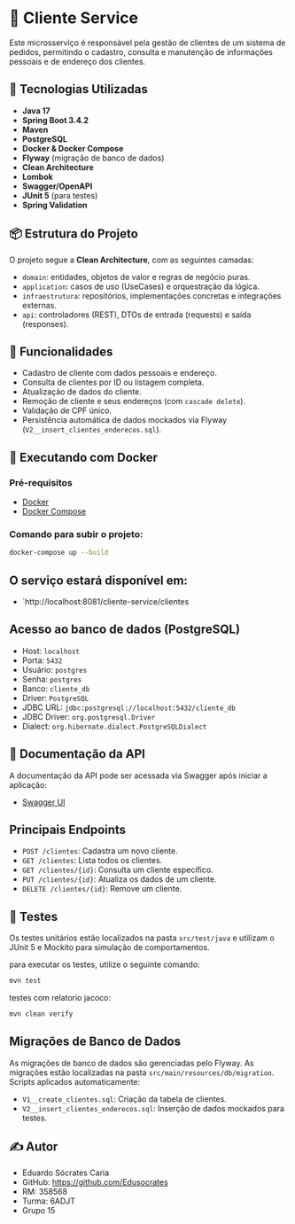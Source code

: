 # 🧾 Cliente Service

Este microsserviço é responsável pela gestão de clientes de um sistema de pedidos, permitindo o cadastro, consulta e manutenção de informações pessoais e de endereço dos clientes.

## 🔧 Tecnologias Utilizadas

- **Java 17**
- **Spring Boot 3.4.2**
- **Maven**
- **PostgreSQL**
- **Docker & Docker Compose**
- **Flyway** (migração de banco de dados)
- **Clean Architecture**
- **Lombok**
- **Swagger/OpenAPI**
- **JUnit 5** (para testes)
- **Spring Validation**

## 📦 Estrutura do Projeto

O projeto segue a **Clean Architecture**, com as seguintes camadas:

- `domain`: entidades, objetos de valor e regras de negócio puras.
- `application`: casos de uso (UseCases) e orquestração da lógica.
- `infraestrutura`: repositórios, implementações concretas e integrações externas.
- `api`: controladores (REST), DTOs de entrada (requests) e saída (responses).

## 🚀 Funcionalidades

- Cadastro de cliente com dados pessoais e endereço.
- Consulta de clientes por ID ou listagem completa.
- Atualização de dados do cliente.
- Remoção de cliente e seus endereços (com `cascade delete`).
- Validação de CPF único.
- Persistência automática de dados mockados via Flyway (`V2__insert_clientes_enderecos.sql`).

## 🐳 Executando com Docker

### Pré-requisitos

- [Docker](https://www.docker.com/)
- [Docker Compose](https://docs.docker.com/compose/)

### Comando para subir o projeto:

```bash
docker-compose up --build

```
## O serviço estará disponível em:
- `http://localhost:8081/cliente-service/clientes

## Acesso ao banco de dados (PostgreSQL)
- Host: `localhost`
- Porta: `5432`
- Usuário: `postgres`
- Senha: `postgres`
- Banco: `cliente_db`
- Driver: `PostgreSQL`
- JDBC URL: `jdbc:postgresql://localhost:5432/cliente_db`
- JDBC Driver: `org.postgresql.Driver`
- Dialect: `org.hibernate.dialect.PostgreSQLDialect`

## 📜 Documentação da API
A documentação da API pode ser acessada via Swagger após iniciar a aplicação:
- [Swagger UI](http://localhost:8081/cliente-service/swagger-ui/index.html)

## Principais Endpoints
- `POST /clientes`: Cadastra um novo cliente.
- `GET /clientes`: Lista todos os clientes.
- `GET /clientes/{id}`: Consulta um cliente específico.
- `PUT /clientes/{id}`: Atualiza os dados de um cliente.
- `DELETE /clientes/{id}`: Remove um cliente.

## 🧪 Testes
Os testes unitários estão localizados na pasta `src/test/java` e utilizam o JUnit 5 e Mockito para simulação de comportamentos.

para executar os testes, utilize o seguinte comando:

```bash
mvn test
```

testes com relatorio jacoco:

```bash
mvn clean verify
```

## Migrações de Banco de Dados
As migrações de banco de dados são gerenciadas pelo Flyway. As migrações estão localizadas na pasta `src/main/resources/db/migration`.
Scripts aplicados automaticamente:
- `V1__create_clientes.sql`: Criação da tabela de clientes.
- `V2__insert_clientes_enderecos.sql`: Inserção de dados mockados para testes.

## ✍️ Autor
- Eduardo Sócrates Caria
- GitHub: https://github.com/Edusocrates
- RM: 358568
- Turma: 6ADJT
- Grupo 15